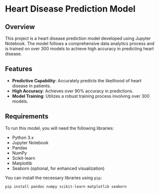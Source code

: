 # Heart Disease Prediction Model

## Overview

This project is a heart disease prediction model developed using Jupyter Notebook. The model follows a comprehensive data analytics process and is trained on over 300 models to achieve high accuracy in predicting heart disease.

## Features

- **Predictive Capability**: Accurately predicts the likelihood of heart disease in patients.
- **High Accuracy**: Achieves over 90% accuracy in predictions.
- **Model Training**: Utilizes a robust training process involving over 300 models.

## Requirements

To run this model, you will need the following libraries:

- Python 3.x
- Jupyter Notebook
- Pandas
- NumPy
- Scikit-learn
- Matplotlib
- Seaborn (optional, for enhanced visualization)

You can install the necessary libraries using `pip`:

```bash
pip install pandas numpy scikit-learn matplotlib seaborn
